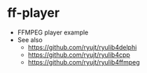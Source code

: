 # ff-player

* FFMPEG player example
* See also 
  * https://github.com/ryujt/ryulib4delphi
  * https://github.com/ryujt/ryulib4cpp
  * https://github.com/ryujt/ryulib4ffmpeg
